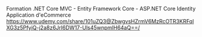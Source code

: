 Formation .NET Core MVC - Entity Framework Core - ASP.NET Core Identity
Application d'eCommerce
https://www.udemy.com/share/101uZQ3@ZbwgvsHZrmV6MzRcOTR3KRFqlXG3z5PfyiQ-j2a8z6JrI6DW17-Uls45wnpmlH64aQ==/
